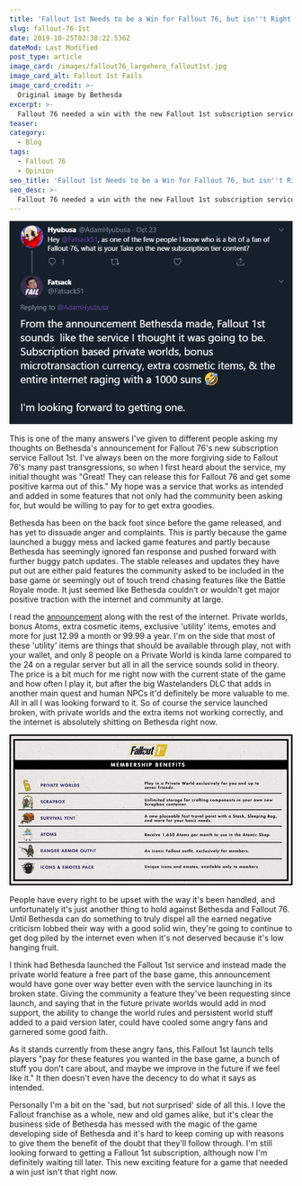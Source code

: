 ```yaml
---
title: 'Fallout 1st Needs to be a Win for Fallout 76, but isn''t Right Now'
slug: fallout-76-1st
date: 2019-10-25T02:38:22.536Z
dateMod: Last Modified
post_type: article
image_card: /images/fallout76_largehero_fallout1st.jpg
image_card_alt: Fallout 1st Fails
image_card_credit: >-
  Original image by Bethesda
excerpt: >-
  Fallout 76 needed a win with the new Fallout 1st subscription service, but the backlash seems to prove it wasn't. It's in my humble opinion that had Bethesda released the private world feature for free at launch, the whole service would have been much better received despite being broken at launch. Regardless I'm looking forward to getting Fallout 1st after the Wastelanders DLC comes out.
teaser: 
category:
  - Blog
tags:
  - Fallout 76
  - Opinion
seo_title: 'Fallout 1st Needs to be a Win for Fallout 76, but isn''t Right Now'
seo_desc: >-
  Fallout 76 needed a win with the new Fallout 1st subscription service, but the backlash seems to prove it wasn't. It's in my humble opinion that had Bethesda released the private world feature for free at launch, the whole service would have been much better received. Regardless I'm looking forward to getting Fallout 1st after the Wastelanders DLC comes out.
---
```

<section class="flex justify-center mb-4">
<a href="https://twitter.com/Fatsackfails/status/1187203536578367488" target="_blank"><img src="/images/twitter-grab-01.png" alt="tweet in where Fatsack answers a question about Fallout 76's Fallout 1st service"></a>
</section>

This is one of the many answers I've given to different people asking my thoughts on Bethesda's announcement for Fallout 76's new subscription service Fallout 1st. I've always been on the more forgiving side to Fallout 76's many past transgressions, so when I first heard about the service, my initial thought was "Great! They can release this for Fallout 76 and get some positive karma out of this." My hope was a service that works as intended and added in some features that not only had the community been asking for, but would be willing to pay for to get extra goodies.

Bethesda has been on the back foot since before the game released, and has yet to dissuade anger and complaints. This is partly because the game launched a buggy mess and lacked game features and partly because Bethesda has seemingly ignored fan response and pushed forward with further buggy patch updates. The stable releases and updates they have put out are either paid features the community asked to be included in the base game or seemingly out of touch trend chasing features like the Battle Royale mode. It just seemed like Bethesda couldn't or wouldn't get major positive traction with the internet and community at large.

I read the <a href="https://fallout.bethesda.net/en/article/3r1YDnDtyO1CtNFbJX6RBJ/fallout-76-fallout-1st-launch" target="_blank">announcement</a> along with the rest of the internet. Private worlds, bonus Atoms, extra cosmetic items, exclusive 'utility' items, emotes and more for just 12.99 a month or 99.99 a year. I'm on the side that most of these 'utility' items are things that should be available through play, not with your wallet, and only 8 people on a Private World is kinda lame compared to the 24 on a regular server but all in all the service sounds solid in theory. The price is a bit much for me right now with the current state of the game and how often I play it, but after the big Wastelanders DLC that adds in another main quest and human NPCs it'd definitely be more valuable to me. All in all I was looking forward to it. So of course the service launched broken, with private worlds and the extra items not working correctly, and the internet is absolutely shitting on Bethesda right now.
<section class="flex justify-center mb-4">
<img src="/images/fallout76_fallout1st_benefits.jpg" alt="description of features for Fallout 1st from Bethesda's website">
</section>

People have every right to be upset with the way it's been handled, and unfortunately it's just another thing to hold against Bethesda and Fallout 76. Until Bethesda can do something to truly dispel all the earned negative criticism lobbed their way with a good solid win, they're going to continue to get dog piled by the internet even when it's not deserved because it's low hanging fruit.

I think had Bethesda launched the Fallout 1st service and instead made the private world feature a free part of the base game, this announcement would have gone over way better even with the service launching in its broken state. Giving the community a feature they've been requesting since launch, and saying that in the future private worlds would add in mod support, the ability to change the world rules and persistent world stuff added to a paid version later, could have cooled some angry fans and garnered some good faith.

As it stands currently from these angry fans, this Fallout 1st launch tells players "pay for these features you wanted in the base game, a bunch of stuff you don't care about, and maybe we improve in the future if we feel like it." It then doesn't even have the decency to do what it says as intended.

Personally I'm a bit on the 'sad, but not surprised' side of all this. I love the Fallout franchise as a whole, new and old games alike, but it's clear the business side of Bethesda has messed with the magic of the game developing side of Bethesda and it's hard to keep coming up with reasons to give them the benefit of the doubt that they'll follow through. I'm still looking forward to getting a Fallout 1st subscription, although now I'm definitely waiting till later. This new exciting feature for a game that needed a win just isn't that right now.

